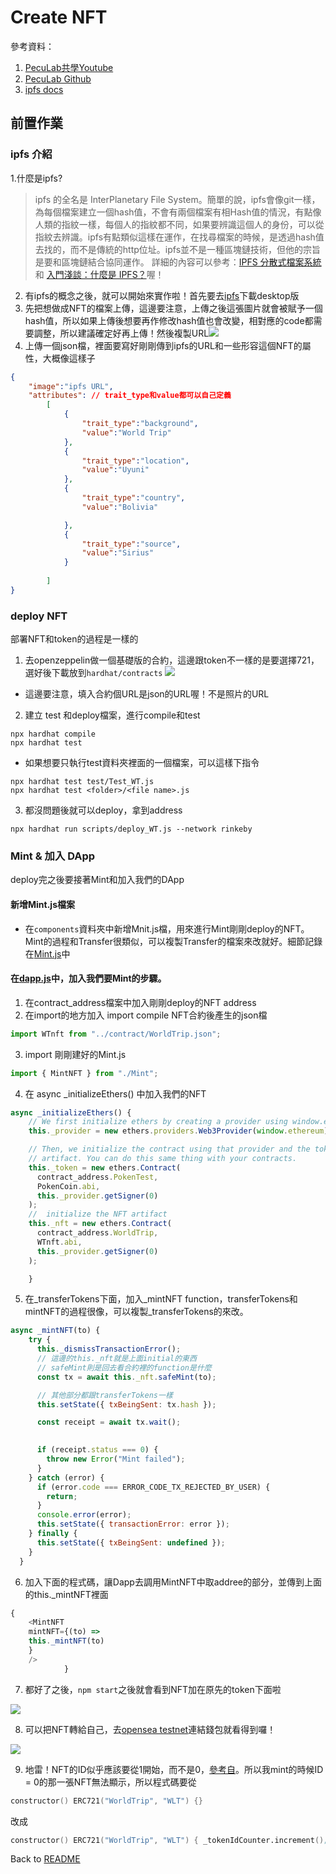# Create NFT

參考資料：
1. [PecuLab共學Youtube](https://youtu.be/StJ_gqnb-ms)
2. [PecuLab Github](https://github.com/pecu/PecuLab4SEP)
3. [ipfs docs](https://docs.ipfs.tech/)


## 前置作業
### ipfs 介紹
1.什麼是ipfs? 
> ipfs 的全名是 InterPlanetary File System。簡單的說，ipfs會像git一樣，為每個檔案建立一個hash值，不會有兩個檔案有相Hash值的情況，有點像人類的指紋一樣，每個人的指紋都不同，如果要辨識這個人的身份，可以從指紋去辨識。ipfs有點類似這樣在運作，在找尋檔案的時候，是透過hash值去找的，而不是傳統的http位址。ipfs並不是一種區塊鏈技術，但他的宗旨是要和區塊鏈結合協同運作。
詳細的內容可以參考：[IPFS 分散式檔案系統](https://www.samsonhoi.com/689/blockchain-ipfs-intro) 和 [入門淺談：什麼是 IPFS？](https://blockcast.it/2019/10/16/let-me-tell-you-what-is-ipfs/)喔！

2. 有ipfs的概念之後，就可以開始來實作啦！首先要去[ipfs](https://ipfs.tech/)下載desktop版
3. 先把想做成NFT的檔案上傳，這邊要注意，上傳之後這張圖片就會被賦予一個hash值，所以如果上傳後想要再作修改hash值也會改變，相對應的code都需要調整，所以建議確定好再上傳！然後複製URL![](images/ipfs_share.png)
4. 上傳一個json檔，裡面要寫好剛剛傳到ipfs的URL和一些形容這個NFT的屬性，大概像這樣子
```json
{ 
    "image":"ipfs URL",
    "attributes": // trait_type和value都可以自己定義
        [
            {
                "trait_type":"background", 
                "value":"World Trip"
            },
            {
                "trait_type":"location",
                "value":"Uyuni"
            },
            {
                "trait_type":"country",
                "value":"Bolivia"

            },
            {
                "trait_type":"source",
                "value":"Sirius"
            }
            
        ]
}
```

### deploy NFT

部署NFT和token的過程是一樣的
1. 去openzeppelin做一個基礎版的合約，這邊跟token不一樣的是要選擇721，選好後下載放到`hardhat/contracts`
![](images/openzepplin_721.png)
* 這邊要注意，填入合約個URL是json的URL喔！不是照片的URL
2. 建立 test 和deploy檔案，進行compile和test

```
npx hardhat compile
npx hardhat test
``` 
* 如果想要只執行test資料夾裡面的一個檔案，可以這樣下指令
```
npx hardhat test test/Test_WT.js
npx hardhat test <folder>/<file name>.js
```
3. 都沒問題後就可以deploy，拿到address
```
npx hardhat run scripts/deploy_WT.js --network rinkeby
```

### Mint & 加入 DApp

deploy完之後要接著Mint和加入我們的DApp

#### 新增Mint.js檔案
* 在`components`資料夾中新增Mnit.js檔，用來進行Mint剛剛deploy的NFT。Mint的過程和Transfer很類似，可以複製Transfer的檔案來改就好。細節記錄在[Mint.js](hardhat/frontend/src/components/Mint.js)中

#### 在[dapp.js](hardhat/frontend/src/components/Dapp.js)中，加入我們要Mint的步驟。
1. 在contract_address檔案中加入剛剛deploy的NFT address
2. 在import的地方加入 import compile NFT合約後產生的json檔
```javascript
import WTnft from "../contract/WorldTrip.json";
```
3. import 剛剛建好的Mint.js
```javascript
import { MintNFT } from "./Mint";
```
4. 在 async _initializeEthers() 中加入我們的NFT
```javascript
async _initializeEthers() {
    // We first initialize ethers by creating a provider using window.ethereum
    this._provider = new ethers.providers.Web3Provider(window.ethereum);

    // Then, we initialize the contract using that provider and the token's
    // artifact. You can do this same thing with your contracts.
    this._token = new ethers.Contract(
      contract_address.PokenTest,
      PokenCoin.abi,
      this._provider.getSigner(0)
    );
    //  initialize the NFT artifact
    this._nft = new ethers.Contract(
      contract_address.WorldTrip,
      WTnft.abi,
      this._provider.getSigner(0)
    );

    }
```
5. 在_transferTokens下面，加入_mintNFT function，transferTokens和mintNFT的過程很像，可以複製_transferTokens的來改。
```javascript
async _mintNFT(to) {
    try {      
      this._dismissTransactionError();
      // 這邊的this._nft就是上面initial的東西
      // safeMint則是回去看合約裡的function是什麼
      const tx = await this._nft.safeMint(to); 

      // 其他部分都跟transferTokens一樣
      this.setState({ txBeingSent: tx.hash });

      const receipt = await tx.wait();

      
      if (receipt.status === 0) {
        throw new Error("Mint failed");
      }
    } catch (error) {
      if (error.code === ERROR_CODE_TX_REJECTED_BY_USER) {
        return;
      }
      console.error(error);
      this.setState({ transactionError: error });
    } finally {
      this.setState({ txBeingSent: undefined });
    }
  }
```

6. 加入下面的程式碼，讓Dapp去調用MintNFT中取addree的部分，並傳到上面的this._mintNFT裡面
```javascript
{
    <MintNFT
    mintNFT={(to) =>
    this._mintNFT(to)
    }
    />
            }
```
7. 都好了之後，`npm start`之後就會看到NFT加在原先的token下面啦

![](images/DappwithNTF.png)

8. 可以把NFT轉給自己，去[opensea testnet](https://testnets.opensea.io/zh-CN)連結錢包就看得到囉！

![](images/opensea_testnet.png)

9. 地雷！NFT的ID似乎應該要從1開始，而不是0，[參考自](https://ethereum.stackexchange.com/questions/126737/token-id-0-minted-error)。所以我mint的時候ID = 0的那一張NFT無法顯示，所以程式碼要從
```s
constructor() ERC721("WorldTrip", "WLT") {}
```
改成
```s
constructor() ERC721("WorldTrip", "WLT") { _tokenIdCounter.increment(); }
```


Back to [README](README.md)
 

